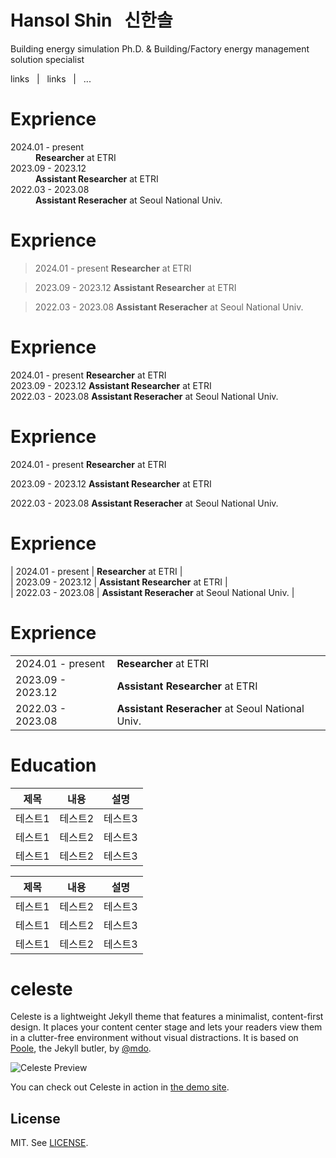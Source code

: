 
[//]: # 'HTML Header'

<h1 class="landing-title">Hansol Shin&nbsp;&nbsp;&nbsp;신한솔</h1>

<p class="text-center" id="small_description">Building energy simulation Ph.D. & Building/Factory energy management solution specialist</p>
<p class="text-center" id="small_link">links &nbsp;&nbsp;|&nbsp;&nbsp; links &nbsp;&nbsp;|&nbsp;&nbsp; ...</p>

# Exprience
<dl>
    <dt>2024.01 - present</dt>
    <dd><strong>Researcher</strong> at ETRI</dd>
    <dt>2023.09 - 2023.12</dt>
    <dd><strong>Assistant Researcher</strong> at ETRI</dd>
    <dt>2022.03 - 2023.08</dt>
    <dd><strong>Assistant Reseracher</strong> at Seoul National Univ.</dd>
</dl>

# Exprience
> 2024.01 - present
<strong>Researcher</strong> at ETRI

> 2023.09 - 2023.12
<strong>Assistant Researcher</strong> at ETRI

> 2022.03 - 2023.08
<strong>Assistant Reseracher</strong> at Seoul National Univ.

# Exprience
2024.01 - present <strong>Researcher</strong> at ETRI   
2023.09 - 2023.12 <strong>Assistant Researcher</strong> at ETRI   
2022.03 - 2023.08 <strong>Assistant Reseracher</strong> at Seoul National Univ.

# Exprience
2024.01 - present                   <strong>Researcher</strong> at ETRI

2023.09 - 2023.12 <strong>Assistant Researcher</strong> at ETRI

2022.03 - 2023.08 <strong>Assistant Reseracher</strong> at Seoul National Univ.

# Exprience
| 2024.01 - present | <strong>Researcher</strong> at ETRI |   
| 2023.09 - 2023.12 | <strong>Assistant Researcher</strong> at ETRI |    
| 2022.03 - 2023.08 | <strong>Assistant Reseracher</strong> at Seoul National Univ. |

# Exprience
| | |
|-------|----------|   
| 2024.01 - present | <strong>Researcher</strong> at ETRI |   
| 2023.09 - 2023.12 | <strong>Assistant Researcher</strong> at ETRI |    
| 2022.03 - 2023.08 | <strong>Assistant Reseracher</strong> at Seoul National Univ. |

# Education
|제목|내용|설명|
|------|---|---|
|테스트1|테스트2|테스트3|
|테스트1|테스트2|테스트3|
|테스트1|테스트2|테스트3|

|제목|내용|설명|
|------|---|---|
|테스트1|테스트2|테스트3|
|테스트1|테스트2|테스트3|
|테스트1|테스트2|테스트3|



# celeste

Celeste is a lightweight Jekyll theme that features a minimalist, content-first design. It places your content center stage and lets your readers view them in a clutter-free environment without visual distractions. It is based on [Poole](https://github.com/poole/poole), the Jekyll butler, by [@mdo](https://github.com/mdo).

![Celeste Preview](https://user-images.githubusercontent.com/4868132/48317284-981f4080-e62a-11e8-94e4-f3d7db9506a7.png)

You can check out Celeste in action in [the demo site](https://nicoelayda.github.io/celeste).

## License

MIT. See [LICENSE](https://github.com/nicoelayda/celeste/blob/master/LICENSE).
